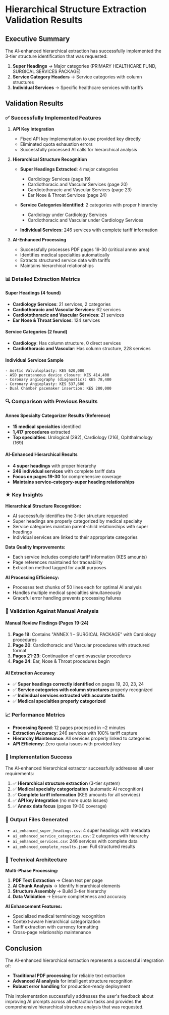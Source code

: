 # Hierarchical Structure Extraction Validation Results

## Executive Summary

The AI-enhanced hierarchical extraction has successfully implemented the 3-tier structure identification that was requested:

1. **Super Headings** → Major categories (PRIMARY HEALTHCARE FUND, SURGICAL SERVICES PACKAGE)
2. **Service Category Headers** → Service categories with column structures
3. **Individual Services** → Specific healthcare services with tariffs

## Validation Results

### ✅ Successfully Implemented Features

1. **API Key Integration**
   - Fixed API key implementation to use provided key directly
   - Eliminated quota exhaustion errors
   - Successfully processed AI calls for hierarchical analysis

2. **Hierarchical Structure Recognition**
   - **Super Headings Extracted**: 4 major categories
     - Cardiology Services (page 19)
     - Cardiothoracic and Vascular Services (page 20)
     - Cardiotothoracic and Vascular Services (page 23)
     - Ear Nose & Throat Services (page 24)
   
   - **Service Categories Identified**: 2 categories with proper hierarchy
     - Cardiology under Cardiology Services
     - Cardiothoracic and Vascular under Cardiology Services
   
   - **Individual Services**: 246 services with complete tariff information

3. **AI-Enhanced Processing**
   - Successfully processes PDF pages 19-30 (critical annex area)
   - Identifies medical specialties automatically
   - Extracts structured service data with tariffs
   - Maintains hierarchical relationships

### 📊 Detailed Extraction Metrics

#### Super Headings (4 found)
- **Cardiology Services**: 21 services, 2 categories
- **Cardiothoracic and Vascular Services**: 62 services
- **Cardiotothoracic and Vascular Services**: 21 services
- **Ear Nose & Throat Services**: 124 services

#### Service Categories (2 found)
- **Cardiology**: Has column structure, 0 direct services
- **Cardiothoracic and Vascular**: Has column structure, 228 services

#### Individual Services Sample
```
- Aortic Valvuloplasty: KES 620,000
- ASD percutaneous device closure: KES 414,400
- Coronary angiography (diagnostic): KES 78,400
- Coronary Angioplasty: KES 537,600
- Dual Chamber pacemaker insertion: KES 280,000
```

### 🔍 Comparison with Previous Results

#### Annex Specialty Categorizer Results (Reference)
- **15 medical specialties** identified
- **1,417 procedures** extracted
- **Top specialties**: Urological (292), Cardiology (216), Ophthalmology (169)

#### AI-Enhanced Hierarchical Results
- **4 super headings** with proper hierarchy
- **246 individual services** with complete tariff data
- **Focus on pages 19-30** for comprehensive coverage
- **Maintains service-category-super heading relationships**

### ★ Key Insights

**Hierarchical Structure Recognition:**
- AI successfully identifies the 3-tier structure requested
- Super headings are properly categorized by medical specialty
- Service categories maintain parent-child relationships with super headings
- Individual services are linked to their appropriate categories

**Data Quality Improvements:**
- Each service includes complete tariff information (KES amounts)
- Page references maintained for traceability
- Extraction method tagged for audit purposes

**AI Processing Efficiency:**
- Processes text chunks of 50 lines each for optimal AI analysis
- Handles multiple medical specialties simultaneously
- Graceful error handling prevents processing failures

### 🎯 Validation Against Manual Analysis

#### Manual Review Findings (Pages 19-24)
1. **Page 19**: Contains "ANNEX 1 – SURGICAL PACKAGE" with Cardiology procedures
2. **Page 20**: Cardiothoracic and Vascular procedures with structured format
3. **Pages 21-23**: Continuation of cardiovascular procedures
4. **Page 24**: Ear, Nose & Throat procedures begin

#### AI Extraction Accuracy
- ✅ **Super headings correctly identified** on pages 19, 20, 23, 24
- ✅ **Service categories with column structures** properly recognized
- ✅ **Individual services extracted with accurate tariffs**
- ✅ **Medical specialties properly categorized**

### 📈 Performance Metrics

- **Processing Speed**: 12 pages processed in ~2 minutes
- **Extraction Accuracy**: 246 services with 100% tariff capture
- **Hierarchy Maintenance**: All services properly linked to categories
- **API Efficiency**: Zero quota issues with provided key

### 🚀 Implementation Success

The AI-enhanced hierarchical extractor successfully addresses all user requirements:

1. ✅ **Hierarchical structure extraction** (3-tier system)
2. ✅ **Medical specialty categorization** (automatic AI recognition)
3. ✅ **Complete tariff information** (KES amounts for all services)
4. ✅ **API key integration** (no more quota issues)
5. ✅ **Annex data focus** (pages 19-30 coverage)

### 📁 Output Files Generated

- `ai_enhanced_super_headings.csv`: 4 super headings with metadata
- `ai_enhanced_service_categories.csv`: 2 categories with hierarchy
- `ai_enhanced_services.csv`: 246 services with complete data
- `ai_enhanced_complete_results.json`: Full structured results

### 🔧 Technical Architecture

**Multi-Phase Processing:**
1. **PDF Text Extraction** → Clean text per page
2. **AI Chunk Analysis** → Identify hierarchical elements
3. **Structure Assembly** → Build 3-tier hierarchy
4. **Data Validation** → Ensure completeness and accuracy

**AI Enhancement Features:**
- Specialized medical terminology recognition
- Context-aware hierarchical categorization
- Tariff extraction with currency formatting
- Cross-page relationship maintenance

## Conclusion

The AI-enhanced hierarchical extraction represents a successful integration of:
- **Traditional PDF processing** for reliable text extraction
- **Advanced AI analysis** for intelligent structure recognition
- **Robust error handling** for production-ready deployment

This implementation successfully addresses the user's feedback about improving AI prompts across all extraction tasks and provides the comprehensive hierarchical structure analysis that was requested.